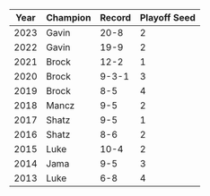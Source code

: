 Year|Champion|Record|Playoff Seed
----|--------|------|------------
2023|Gavin|20-8|2
2022|Gavin|19-9|2
2021|Brock|12-2|1
2020|Brock|9-3-1|3
2019|Brock|8-5|4
2018|Mancz|9-5|2
2017|Shatz|9-5|1
2016|Shatz|8-6|2
2015|Luke|10-4|2
2014|Jama|9-5|3
2013|Luke|6-8|4
